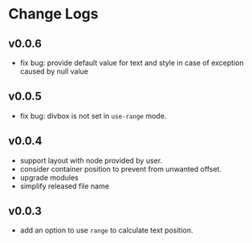 # Change Logs

## v0.0.6

 - fix bug: provide default value for text and style in case of exception caused by null value


## v0.0.5

 - fix bug: divbox is not set in `use-range` mode.


## v0.0.4

 - support layout with node provided by user.  
 - consider container position to prevent from unwanted offset.
 - upgrade modules
 - simplify released file name


## v0.0.3

 - add an option to use `range` to calculate text position.

